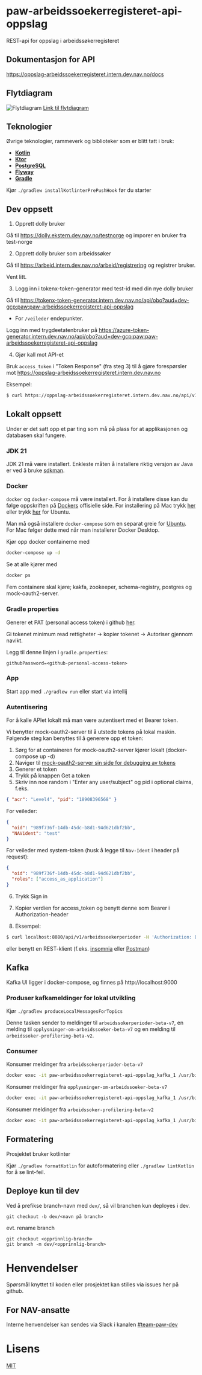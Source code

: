 # paw-arbeidssoekerregisteret-api-oppslag

REST-api for oppslag i arbeidssøkerregisteret

## Dokumentasjon for API

https://oppslag-arbeidssoekerregisteret.intern.dev.nav.no/docs

## Flytdiagram

![Flytdiagram](docs/flytdiagram.png)
[Link til flytdiagram](https://whimsical.com/paw-arbeidssoekerregisteret-api-oppslag-U87hbLkoU52ZVsnpYYccyg)

## Teknologier

Øvrige teknologier, rammeverk og biblioteker som er blitt tatt i bruk:

- [**Kotlin**](https://kotlinlang.org/)
- [**Ktor**](https://ktor.io/)
- [**PostgreSQL**](https://www.postgresql.org/)
- [**Flyway**](https://flywaydb.org/)
- [**Gradle**](https://gradle.org/)

Kjør `./gradlew installKotlinterPrePushHook` før du starter

## Dev oppsett

1) Opprett dolly bruker

Gå til https://dolly.ekstern.dev.nav.no/testnorge og imporer en bruker fra test-norge

2) Opprett dolly bruker som arbeidssøker

Gå til https://arbeid.intern.dev.nav.no/arbeid/registrering og registrer bruker.

Vent litt. 

3) Logg inn i tokenx-token-generator med test-id med din nye dolly bruker

Gå til https://tokenx-token-generator.intern.dev.nav.no/api/obo?aud=dev-gcp:paw:paw-arbeidssoekerregisteret-api-oppslag

* For `/veileder` endepunkter.

Logg inn med trygdeetatenbruker på https://azure-token-generator.intern.dev.nav.no/api/obo?aud=dev-gcp:paw:paw-arbeidssoekerregisteret-api-oppslag

4) Gjør kall mot API-et

Bruk `access_token` i "Token Response" (fra steg 3) til å gjøre forespørsler mot https://oppslag-arbeidssoekerregisteret.intern.dev.nav.no

Eksempel:

```sh
$ curl https://oppslag-arbeidssoekerregisteret.intern.dev.nav.no/api/v1/arbeidssoekerperioder -H 'Authorization: Bearer <access_token>'
```

## Lokalt oppsett

Under er det satt opp et par ting som må på plass for at applikasjonen og databasen skal fungere.

### JDK 21

JDK 21 må være installert. Enkleste måten å installere riktig versjon av Java er ved å
bruke [sdkman](https://sdkman.io/install).

### Docker

`docker` og `docker-compose` må være installert. For å
installere disse kan du følge oppskriften på [Dockers](https://www.docker.com/) offisielle side. For installering på Mac
trykk [her](https://docs.docker.com/desktop/mac/install/) eller
trykk [her](https://docs.docker.com/engine/install/ubuntu/) for Ubuntu.

Man må også installere `docker-compose` som en separat greie
for [Ubuntu](https://docs.docker.com/compose/install/#install-compose-on-linux-systems). For Mac følger dette med når
man installerer Docker Desktop.

Kjør opp docker containerne med

```sh
docker-compose up -d
```

Se at alle kjører med

```sh
docker ps
```

Fem containere skal kjøre; kakfa, zookeeper, schema-registry, postgres og mock-oauth2-server.

### Gradle properties

Generer et PAT (personal access token) i github [her](https://github.com/settings/tokens).

Gi tokenet minimum read rettigheter -> kopier tokenet -> Autoriser gjennom navikt.

Legg til denne linjen i ```gradle.properties```:

```githubPassword=<github-personal-access-token>```

### App

Start app med `./gradlew run` eller start via intellij

### Autentisering

For å kalle APIet lokalt må man være autentisert med et Bearer token.

Vi benytter mock-oauth2-server til å utstede tokens på lokal maskin. Følgende steg kan benyttes til å generere opp et token:

1. Sørg for at containeren for mock-oauth2-server kjører lokalt (docker-compose up -d)
2. Naviger til [mock-oauth2-server sin side for debugging av tokens](http://localhost:8081/default/debugger)
3. Generer et token
4. Trykk på knappen Get a token
5. Skriv inn noe random i "Enter any user/subject" og pid i optional claims, f.eks.

```json
{ "acr": "Level4", "pid": "18908396568" }
```

For veileder:
```json
{
  "oid": "989f736f-14db-45dc-b8d1-94d621dbf2bb",
  "NAVident": "test"
}
```

For veileder med system-token (husk å legge til `Nav-Ident` i header på request):
```json
{
  "oid": "989f736f-14db-45dc-b8d1-94d621dbf2bb",
  "roles": ["access_as_application"]
}
```

6. Trykk Sign in
7. Kopier verdien for access_token og benytt denne som Bearer i Authorization-header

8. Eksempel:

```sh
$ curl localhost:8080/api/v1/arbeidssoekerperioder -H 'Authorization: Bearer <access_token>'
```

eller benytt en REST-klient (f.eks. [insomnia](https://insomnia.rest/) eller [Postman](https://www.postman.com/product/rest-client/))

## Kafka

Kafka UI ligger i docker-compose, og finnes på http://localhost:9000

### Produser kafkameldinger for lokal utvikling

Kjør `./gradlew produceLocalMessagesForTopics`

Denne tasken sender to meldinger til `arbeidssokerperioder-beta-v7`, en melding til `opplysninger-om-arbeidssoeker-beta-v7` og en melding til `arbeidssoker-profilering-beta-v2`.

### Consumer

Konsumer meldinger fra `arbeidssokerperioder-beta-v7`

```sh
docker exec -it paw-arbeidssoekerregisteret-api-oppslag_kafka_1 /usr/bin/kafka-console-consumer --bootstrap-server 127.0.0.1:9092 --topic arbeidssokerperioder-beta-v7
```

Konsumer meldinger fra `opplysninger-om-arbeidssoeker-beta-v7`

```sh
docker exec -it paw-arbeidssoekerregisteret-api-oppslag_kafka_1 /usr/bin/kafka-console-consumer --bootstrap-server 127.0.0.1:9092 --topic opplysninger-om-arbeidssoeker-beta-v7
```

Konsumer meldinger fra `arbeidssoker-profilering-beta-v2`

```sh
docker exec -it paw-arbeidssoekerregisteret-api-oppslag_kafka_1 /usr/bin/kafka-console-consumer --bootstrap-server 127.0.0.1:9092 --topic arbeidssoker-profilering-beta-v2
```

## Formatering

Prosjektet bruker kotlinter

Kjør `./gradlew formatKotlin` for autoformatering eller `./gradlew lintKotlin` for å se lint-feil.

## Deploye kun til dev

Ved å prefikse branch-navn med `dev/`, så vil branchen kun deployes i dev.

```
git checkout -b dev/<navn på branch>
```

evt. rename branch

```
git checkout <opprinnlig-branch>
git branch -m dev/<opprinnlig-branch>
```

# Henvendelser

Spørsmål knyttet til koden eller prosjektet kan stilles via issues her på github.

## For NAV-ansatte

Interne henvendelser kan sendes via Slack i kanalen [#team-paw-dev](https://nav-it.slack.com/archives/CLTFAEW75)

# Lisens

[MIT](LICENSE)

